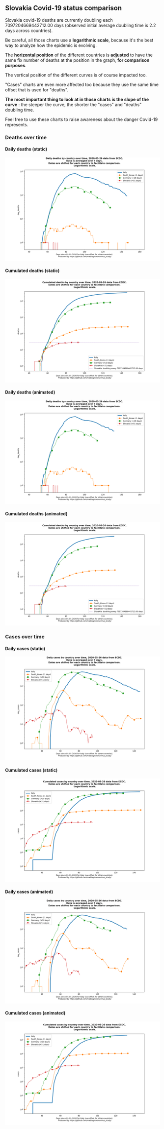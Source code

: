 ## Slovakia Covid-19 status comparison 

Slovakia covid-19 deaths are currently doubling each 7097204669442712.00 days (observed initial average doubling time is 2.2 days across countries).



Be careful, all those charts use a **logarithmic scale**, because it's the best way to analyze how the epidemic is evolving.
 
The **horizontal position** of the different countries is **adjusted** to have the same fix number of deaths at the position in the graph, **for comparison purposes**.

The vertical position of the different curves is of course impacted too.

"Cases" charts are even more affected too because they use the same time offset that is used for "deaths".

**The most important thing to look at in those charts is the slope of the curve** : the steeper the curve, the shorter the "cases" and "deaths" doubling time.

Feel free to use these charts to raise awareness about the danger Covid-19 represents. 


 
### Deaths over time
 
#### Daily deaths (static)
![Slovakia covid-19 daily deaths static chart](https://raw.githubusercontent.com/madlag/coronavirus_study/master/notebooks/graphs/2020-05-26/countries/Slovakia/2020-05-26_Slovakia_day_deaths.png "Slovakia covid-19 day_deaths static chart")   
 
#### Cumulated deaths (static)
![Slovakia covid-19 cumulated deaths static chart](https://raw.githubusercontent.com/madlag/coronavirus_study/master/notebooks/graphs/2020-05-26/countries/Slovakia/2020-05-26_Slovakia_deaths.png "Slovakia covid-19 deaths static chart")   
 
#### Daily deaths (animated)
![Slovakia covid-19 daily deaths animated chart](https://raw.githubusercontent.com/madlag/coronavirus_study/master/notebooks/graphs/2020-05-26/countries/Slovakia/2020-05-26_Slovakia_day_deaths.gif "Slovakia covid-19 day_deaths animated chart")   
 
#### Cumulated deaths (animated)
![Slovakia covid-19 cumulated deaths animated chart](https://raw.githubusercontent.com/madlag/coronavirus_study/master/notebooks/graphs/2020-05-26/countries/Slovakia/2020-05-26_Slovakia_deaths.gif "Slovakia covid-19 deaths animated chart")   

 
### Cases over time
 
#### Daily cases (static)
![Slovakia covid-19 daily cases static chart](https://raw.githubusercontent.com/madlag/coronavirus_study/master/notebooks/graphs/2020-05-26/countries/Slovakia/2020-05-26_Slovakia_day_cases.png "Slovakia covid-19 day_cases static chart")   
 
#### Cumulated cases (static)
![Slovakia covid-19 cumulated cases static chart](https://raw.githubusercontent.com/madlag/coronavirus_study/master/notebooks/graphs/2020-05-26/countries/Slovakia/2020-05-26_Slovakia_cases.png "Slovakia covid-19 cases static chart")   
 
#### Daily cases (animated)
![Slovakia covid-19 daily cases animated chart](https://raw.githubusercontent.com/madlag/coronavirus_study/master/notebooks/graphs/2020-05-26/countries/Slovakia/2020-05-26_Slovakia_day_cases.gif "Slovakia covid-19 day_cases animated chart")   
 
#### Cumulated cases (animated)
![Slovakia covid-19 cumulated cases animated chart](https://raw.githubusercontent.com/madlag/coronavirus_study/master/notebooks/graphs/2020-05-26/countries/Slovakia/2020-05-26_Slovakia_cases.gif "Slovakia covid-19 cases animated chart")   

